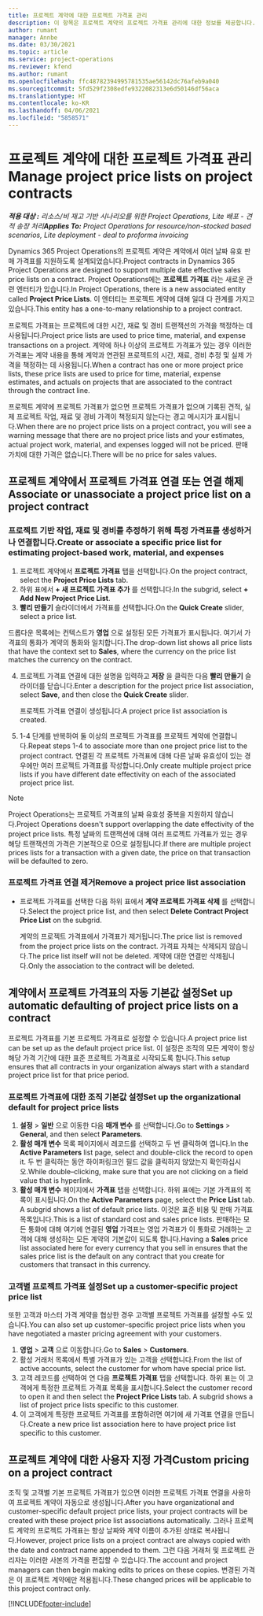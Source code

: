 ```yaml
---
title: 프로젝트 계약에 대한 프로젝트 가격표 관리
description: 이 항목은 프로젝트 계약의 프로젝트 가격표 관리에 대한 정보를 제공합니다.
author: rumant
manager: Annbe
ms.date: 03/30/2021
ms.topic: article
ms.service: project-operations
ms.reviewer: kfend
ms.author: rumant
ms.openlocfilehash: ffc48782394995781535ae56142dc76afeb9a040
ms.sourcegitcommit: 5fd529f2308edfe9322082313e6d50146df56aca
ms.translationtype: HT
ms.contentlocale: ko-KR
ms.lasthandoff: 04/06/2021
ms.locfileid: "5858571"
---
```

# <a name="manage-project-price-lists-on-project-contracts"></a><span data-ttu-id="5e729-103">프로젝트 계약에 대한 프로젝트 가격표 관리</span><span class="sxs-lookup"><span data-stu-id="5e729-103">Manage project price lists on project contracts</span></span>

<span data-ttu-id="5e729-104">_**적용 대상 :** 리소스/비 재고 기반 시나리오를 위한 Project Operations, Lite 배포 - 견적 송장 처리_</span><span class="sxs-lookup"><span data-stu-id="5e729-104">_**Applies To:** Project Operations for resource/non-stocked based scenarios, Lite deployment - deal to proforma invoicing_</span></span>

<span data-ttu-id="5e729-105">Dynamics 365 Project Operations의 프로젝트 계약은 계약에서 여러 날짜 유효 판매 가격표를 지원하도록 설계되었습니다.</span><span class="sxs-lookup"><span data-stu-id="5e729-105">Project contracts in Dynamics 365 Project Operations are designed to support multiple date effective sales price lists on a contract.</span></span> <span data-ttu-id="5e729-106">Project Operations에는 **프로젝트 가격표** 라는 새로운 관련 엔터티가 있습니다.</span><span class="sxs-lookup"><span data-stu-id="5e729-106">In Project Operations, there is a new associated entity called **Project Price Lists**.</span></span> <span data-ttu-id="5e729-107">이 엔터티는 프로젝트 계약에 대해 일대 다 관계를 가지고 있습니다.</span><span class="sxs-lookup"><span data-stu-id="5e729-107">This entity has a one-to-many relationship to a project contract.</span></span>

<span data-ttu-id="5e729-108">프로젝트 가격표는 프로젝트에 대한 시간, 재료 및 경비 트랜잭션의 가격을 책정하는 데 사용됩니다.</span><span class="sxs-lookup"><span data-stu-id="5e729-108">Project price lists are used to price time, material, and expense transactions on a project.</span></span> <span data-ttu-id="5e729-109">계약에 하나 이상의 프로젝트 가격표가 있는 경우 이러한 가격표는 계약 내용을 통해 계약과 연관된 프로젝트의 시간, 재료, 경비 추정 및 실제 가격을 책정하는 데 사용됩니다.</span><span class="sxs-lookup"><span data-stu-id="5e729-109">When a contract has one or more project price lists, these price lists are used to price for time, material, expense estimates, and actuals on projects that are associated to the contract through the contract line.</span></span>

<span data-ttu-id="5e729-110">프로젝트 계약에 프로젝트 가격표가 없으면 프로젝트 가격표가 없으며 기록된 견적, 실제 프로젝트 작업, 재료 및 경비 가격이 책정되지 않는다는 경고 메시지가 표시됩니다.</span><span class="sxs-lookup"><span data-stu-id="5e729-110">When there are no project price lists on a project contract, you will see a warning message that there are no project price lists and your estimates, actual project work, material, and expenses logged will not be priced.</span></span> <span data-ttu-id="5e729-111">판매 가치에 대한 가격은 없습니다.</span><span class="sxs-lookup"><span data-stu-id="5e729-111">There will be no price for sales values.</span></span>

## <a name="associate-or-unassociate-a-project-price-list-on-a-project-contract"></a><span data-ttu-id="5e729-112">프로젝트 계약에서 프로젝트 가격표 연결 또는 연결 해제</span><span class="sxs-lookup"><span data-stu-id="5e729-112">Associate or unassociate a project price list on a project contract</span></span>

### <a name="create-or-associate-a-specific-price-list-for-estimating-project-based-work-material-and-expenses"></a><span data-ttu-id="5e729-113">프로젝트 기반 작업, 재료 및 경비를 추정하기 위해 특정 가격표를 생성하거나 연결합니다.</span><span class="sxs-lookup"><span data-stu-id="5e729-113">Create or associate a specific price list for estimating project-based work, material, and expenses</span></span>

1. <span data-ttu-id="5e729-114">프로젝트 계약에서 **프로젝트 가격표** 탭을 선택합니다.</span><span class="sxs-lookup"><span data-stu-id="5e729-114">On the project contract, select the **Project Price Lists** tab.</span></span>
2. <span data-ttu-id="5e729-115">하위 표에서 **+ 새 프로젝트 가격표 추가** 를 선택합니다.</span><span class="sxs-lookup"><span data-stu-id="5e729-115">In the subgrid, select **+ Add New Project Price List**.</span></span>
3. <span data-ttu-id="5e729-116">**빨리 만들기** 슬라이더에서 가격표를 선택합니다.</span><span class="sxs-lookup"><span data-stu-id="5e729-116">On the **Quick Create** slider, select a price list.</span></span> 

  <span data-ttu-id="5e729-117">드롭다운 목록에는 컨텍스트가 **영업** 으로 설정된 모든 가격표가 표시됩니다. 여기서 가격표의 통화가 계약의 통화와 일치합니다.</span><span class="sxs-lookup"><span data-stu-id="5e729-117">The drop-down list shows all price lists that have the context set to **Sales**, where the currency on the price list matches the currency on the contract.</span></span>
  
4. <span data-ttu-id="5e729-118">프로젝트 가격표 연결에 대한 설명을 입력하고 **저장** 을 클릭한 다음 **빨리 만들기** 슬라이더를 닫습니다.</span><span class="sxs-lookup"><span data-stu-id="5e729-118">Enter a description for the project price list association, select **Save**, and then close the **Quick Create** slider.</span></span>

   <span data-ttu-id="5e729-119">프로젝트 가격표 연결이 생성됩니다.</span><span class="sxs-lookup"><span data-stu-id="5e729-119">A project price list association is created.</span></span>
   
5. <span data-ttu-id="5e729-120">1-4 단계를 반복하여 둘 이상의 프로젝트 가격표를 프로젝트 계약에 연결합니다.</span><span class="sxs-lookup"><span data-stu-id="5e729-120">Repeat steps 1-4 to associate more than one project price list to the project contract.</span></span> <span data-ttu-id="5e729-121">연결된 각 프로젝트 가격표에 대해 다른 날짜 유효성이 있는 경우에만 여러 프로젝트 가격표를 작성합니다.</span><span class="sxs-lookup"><span data-stu-id="5e729-121">Only create multiple project price lists if you have different date effectivity on each of the associated project price list.</span></span>

> [!NOTE]
> <span data-ttu-id="5e729-122">Project Operations는 프로젝트 가격표의 날짜 유효성 중복을 지원하지 않습니다.</span><span class="sxs-lookup"><span data-stu-id="5e729-122">Project Operations doesn't support overlapping the date effectivity of the project price lists.</span></span> <span data-ttu-id="5e729-123">특정 날짜의 트랜잭션에 대해 여러 프로젝트 가격표가 있는 경우 해당 트랜잭션의 가격은 기본적으로 0으로 설정됩니다.</span><span class="sxs-lookup"><span data-stu-id="5e729-123">If there are multiple project prices lists for a transaction with a given date, the price on that transaction will be defaulted to zero.</span></span>

### <a name="remove-a-project-price-list-association"></a><span data-ttu-id="5e729-124">프로젝트 가격표 연결 제거</span><span class="sxs-lookup"><span data-stu-id="5e729-124">Remove a project price list association</span></span>

- <span data-ttu-id="5e729-125">프로젝트 가격표를 선택한 다음 하위 표에서 **계약 프로젝트 가격표 삭제** 를 선택합니다.</span><span class="sxs-lookup"><span data-stu-id="5e729-125">Select the project price list, and then select **Delete Contract Project Price List** on the subgrid.</span></span> 

  <span data-ttu-id="5e729-126">계약의 프로젝트 가격표에서 가격표가 제거됩니다.</span><span class="sxs-lookup"><span data-stu-id="5e729-126">The price list is removed from the project price lists on the contract.</span></span> <span data-ttu-id="5e729-127">가격표 자체는 삭제되지 않습니다.</span><span class="sxs-lookup"><span data-stu-id="5e729-127">The price list itself will not be deleted.</span></span> <span data-ttu-id="5e729-128">계약에 대한 연결만 삭제됩니다.</span><span class="sxs-lookup"><span data-stu-id="5e729-128">Only the association to the contract will be deleted.</span></span>

## <a name="set-up-automatic-defaulting-of-project-price-lists-on-a-contract"></a><span data-ttu-id="5e729-129">계약에서 프로젝트 가격표의 자동 기본값 설정</span><span class="sxs-lookup"><span data-stu-id="5e729-129">Set up automatic defaulting of project price lists on a contract</span></span>

<span data-ttu-id="5e729-130">프로젝트 가격표를 기본 프로젝트 가격표로 설정할 수 있습니다.</span><span class="sxs-lookup"><span data-stu-id="5e729-130">A project price list can be set up as the default project price list.</span></span> <span data-ttu-id="5e729-131">이 설정은 조직의 모든 계약이 항상 해당 가격 기간에 대한 표준 프로젝트 가격표로 시작되도록 합니다.</span><span class="sxs-lookup"><span data-stu-id="5e729-131">This setup ensures that all contracts in your organization always start with a standard project price list for that price period.</span></span>

### <a name="set-up-the-organizational-default-for-project-price-lists"></a><span data-ttu-id="5e729-132">프로젝트 가격표에 대한 조직 기본값 설정</span><span class="sxs-lookup"><span data-stu-id="5e729-132">Set up the organizational default for project price lists</span></span>

1. <span data-ttu-id="5e729-133">**설정** > **일반** 으로 이동한 다음 **매개 변수** 를 선택합니다.</span><span class="sxs-lookup"><span data-stu-id="5e729-133">Go to **Settings** > **General**, and then select **Parameters**.</span></span>
2. <span data-ttu-id="5e729-134">**활성 매개 변수** 목록 페이지에서 레코드를 선택하고 두 번 클릭하여 엽니다.</span><span class="sxs-lookup"><span data-stu-id="5e729-134">In the **Active Parameters** list page, select and double-click the record to open it.</span></span> <span data-ttu-id="5e729-135">두 번 클릭하는 동안 하이퍼링크인 필드 값을 클릭하지 않았는지 확인하십시오.</span><span class="sxs-lookup"><span data-stu-id="5e729-135">While double–clicking, make sure that you are not clicking on a field value that is hyperlink.</span></span> 
3. <span data-ttu-id="5e729-136">**활성 매개 변수** 페이지에서 **가격표** 탭을 선택합니다. 하위 표에는 기본 가격표의 목록이 표시됩니다.</span><span class="sxs-lookup"><span data-stu-id="5e729-136">On the **Active Parameters** page, select the **Price List** tab. A subgrid shows a list of default price lists.</span></span> <span data-ttu-id="5e729-137">이것은 표준 비용 및 판매 가격표 목록입니다.</span><span class="sxs-lookup"><span data-stu-id="5e729-137">This is a list of standard cost and sales price lists.</span></span> <span data-ttu-id="5e729-138">판매하는 모든 통화에 대해 여기에 연결된 **영업** 가격표는 영업 가격표가 이 통화로 거래하는 고객에 대해 생성하는 모든 계약의 기본값이 되도록 합니다.</span><span class="sxs-lookup"><span data-stu-id="5e729-138">Having a **Sales** price list associated here for every currency that you sell in ensures that the sales price list is the default on any contract that you create for customers that transact in this currency.</span></span>

### <a name="set-up-a-customer-specific-project-price-list"></a><span data-ttu-id="5e729-139">고객별 프로젝트 가격표 설정</span><span class="sxs-lookup"><span data-stu-id="5e729-139">Set up a customer-specific project price list</span></span>

<span data-ttu-id="5e729-140">또한 고객과 마스터 가격 계약을 협상한 경우 고객별 프로젝트 가격표를 설정할 수도 있습니다.</span><span class="sxs-lookup"><span data-stu-id="5e729-140">You can also set up customer–specific project price lists when you have negotiated a master pricing agreement with your customers.</span></span>

1. <span data-ttu-id="5e729-141">**영업** > **고객** 으로 이동합니다.</span><span class="sxs-lookup"><span data-stu-id="5e729-141">Go to **Sales** > **Customers**.</span></span>
2. <span data-ttu-id="5e729-142">활성 거래처 목록에서 특별 가격표가 있는 고객을 선택합니다.</span><span class="sxs-lookup"><span data-stu-id="5e729-142">From the list of active accounts, select the customer for whom have special price list.</span></span>
3. <span data-ttu-id="5e729-143">고객 레코드를 선택하여 연 다음 **프로젝트 가격표** 탭을 선택합니다. 하위 표는 이 고객에게 특정한 프로젝트 가격표 목록을 표시합니다.</span><span class="sxs-lookup"><span data-stu-id="5e729-143">Select the customer record to open it and then select the **Project Price Lists** tab. A subgrid shows a list of project price lists specific to this customer.</span></span> 
4. <span data-ttu-id="5e729-144">이 고객에게 특정한 프로젝트 가격표를 포함하려면 여기에 새 가격표 연결을 만듭니다.</span><span class="sxs-lookup"><span data-stu-id="5e729-144">Create a new price list association here to have project price list specific to this customer.</span></span>

## <a name="custom-pricing-on-a-project-contract"></a><span data-ttu-id="5e729-145">프로젝트 계약에 대한 사용자 지정 가격</span><span class="sxs-lookup"><span data-stu-id="5e729-145">Custom pricing on a project contract</span></span>

<span data-ttu-id="5e729-146">조직 및 고객별 기본 프로젝트 가격표가 있으면 이러한 프로젝트 가격표 연결을 사용하여 프로젝트 계약이 자동으로 생성됩니다.</span><span class="sxs-lookup"><span data-stu-id="5e729-146">After you have organizational and customer-specific default project price lists, your project contracts will be created with these project price list associations automatically.</span></span> <span data-ttu-id="5e729-147">그러나 프로젝트 계약의 프로젝트 가격표는 항상 날짜와 계약 이름이 추가된 상태로 복사됩니다.</span><span class="sxs-lookup"><span data-stu-id="5e729-147">However, project price lists on a project contract are always copied with the date and contract name appended to them.</span></span> <span data-ttu-id="5e729-148">그런 다음 거래처 및 프로젝트 관리자는 이러한 사본의 가격을 편집할 수 있습니다.</span><span class="sxs-lookup"><span data-stu-id="5e729-148">The account and project managers can then begin making edits to prices on these copies.</span></span> <span data-ttu-id="5e729-149">변경된 가격은 이 프로젝트 계약에만 적용됩니다.</span><span class="sxs-lookup"><span data-stu-id="5e729-149">These changed prices will be applicable to this project contract only.</span></span>


[!INCLUDE[footer-include](../includes/footer-banner.md)]
